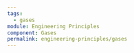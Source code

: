 ```yaml
---
tags:
  - gases
module: Engineering Principles
component: Gases
permalink: engineering-principles/gases
---
```

